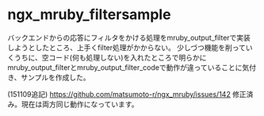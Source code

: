 
# ngx_mruby_filtersample
バックエンドからの応答にフィルタをかける処理をmruby_output_filterで実装しようとしたところ、上手くfilter処理がかからない。
少しづつ機能を削っていくうちに、空コード(何も処理しない)を入れたところで明らかにmruby_output_filterとmruby_output_filter_codeで動作が違っていることに気付き、サンプルを作成した。

(151109追記)
https://github.com/matsumoto-r/ngx_mruby/issues/142
修正済み。現在は両方同じ動作になっています。
